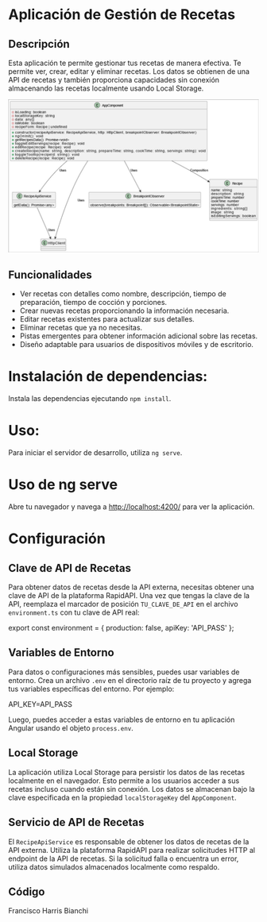 # Aplicación de Gestión de Recetas

## Descripción

Esta aplicación te permite gestionar tus recetas de manera efectiva. Te permite ver, crear, editar y eliminar recetas. Los datos se obtienen de una API de recetas y también proporciona capacidades sin conexión almacenando las recetas localmente usando Local Storage.

![aDiagrama](./src/assets/img/diagrama.jpg)

## Funcionalidades

- Ver recetas con detalles como nombre, descripción, tiempo de preparación, tiempo de cocción y porciones.
- Crear nuevas recetas proporcionando la información necesaria.
- Editar recetas existentes para actualizar sus detalles.
- Eliminar recetas que ya no necesitas.
- Pistas emergentes para obtener información adicional sobre las recetas.
- Diseño adaptable para usuarios de dispositivos móviles y de escritorio.

# Instalación de dependencias:

Instala las dependencias ejecutando `npm install`.

# Uso:

Para iniciar el servidor de desarrollo, utiliza `ng serve`.

# Uso de ng serve

Abre tu navegador y navega a [http://localhost:4200/](http://localhost:4200/) para ver la aplicación.

# Configuración

## Clave de API de Recetas

Para obtener datos de recetas desde la API externa, necesitas obtener una clave de API de la plataforma RapidAPI. Una vez que tengas la clave de la API, reemplaza el marcador de posición `TU_CLAVE_DE_API` en el archivo `environment.ts` con tu clave de API real:

export const environment = {
  production: false,
  apiKey: 'API_PASS'
};

## Variables de Entorno

Para datos o configuraciones más sensibles, puedes usar variables de entorno. Crea un archivo `.env` en el directorio raíz de tu proyecto y agrega tus variables específicas del entorno. Por ejemplo:

API_KEY=API_PASS

Luego, puedes acceder a estas variables de entorno en tu aplicación Angular usando el objeto `process.env`.

## Local Storage

La aplicación utiliza Local Storage para persistir los datos de las recetas localmente en el navegador. Esto permite a los usuarios acceder a sus recetas incluso cuando están sin conexión. Los datos se almacenan bajo la clave especificada en la propiedad `localStorageKey` del `AppComponent`.

## Servicio de API de Recetas

El `RecipeApiService` es responsable de obtener los datos de recetas de la API externa. Utiliza la plataforma RapidAPI para realizar solicitudes HTTP al endpoint de la API de recetas. Si la solicitud falla o encuentra un error, utiliza datos simulados almacenados localmente como respaldo.

## Código

Francisco Harris Bianchi
